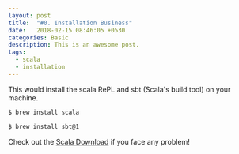 ```yaml
---
layout: post
title:  "#0. Installation Business"
date:   2018-02-15 08:46:05 +0530
categories: Basic
description: This is an awesome post.
tags:
  - scala
  - installation
---
```


This would install the scala RePL and sbt (Scala's build tool) on your machine.

``` sh
$ brew install scala

$ brew install sbt@1
```
Check out the [Scala Download][scala-download] if you face any problem!

[scala-download]: https://www.scala-lang.org/download/
